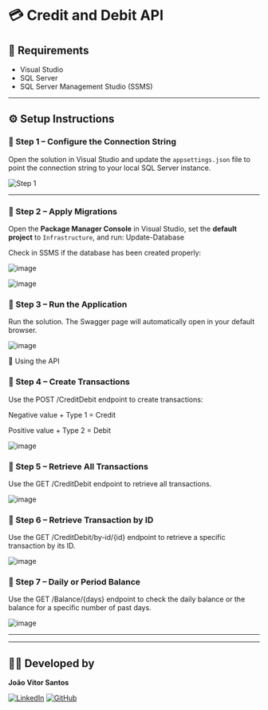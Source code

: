 # 💳 Credit and Debit API

## 🧰 Requirements

- Visual Studio  
- SQL Server  
- SQL Server Management Studio (SSMS)

---

## ⚙️ Setup Instructions

### 🔹 Step 1 – Configure the Connection String

Open the solution in Visual Studio and update the `appsettings.json` file to point the connection string to your local SQL Server instance.

![Step 1](https://github.com/joaovtrsantos/CreditoDebitoAPI/assets/57101445/d0cf6919-64f8-403c-a2b2-89d08b2e2b49)

---

### 🔹 Step 2 – Apply Migrations

Open the **Package Manager Console** in Visual Studio, set the **default project** to `Infrastructure`, and run: Update-Database

Check in SSMS if the database has been created properly:

![image](https://github.com/user-attachments/assets/49524bc5-9a17-49b6-9f5d-fd270edb7945)

![image](https://github.com/user-attachments/assets/bb9b63ec-e555-44fa-9fff-598d51c0a569)

### 🔹 Step 3 – Run the Application
Run the solution. The Swagger page will automatically open in your default browser.

![image](https://github.com/user-attachments/assets/058f3587-128c-48de-a535-bece14e5642e)

🚀 Using the API
### 🔸 Step 4 – Create Transactions
Use the POST /CreditDebit endpoint to create transactions:

Negative value + Type 1 = Credit

Positive value + Type 2 = Debit

![image](https://github.com/user-attachments/assets/fc40feaf-cb48-41ce-a622-47379d9f7aec)

### 🔸 Step 5 – Retrieve All Transactions
Use the GET /CreditDebit endpoint to retrieve all transactions.

![image](https://github.com/user-attachments/assets/10d7f176-3901-4cbc-b712-072c7bd4a004)

### 🔸 Step 6 – Retrieve Transaction by ID
Use the GET /CreditDebit/by-id/{id} endpoint to retrieve a specific transaction by its ID.

![image](https://github.com/user-attachments/assets/b766d6ad-02f8-426e-bc42-36761ad83c70)

### 🔸 Step 7 – Daily or Period Balance
Use the GET /Balance/{days} endpoint to check the daily balance or the balance for a specific number of past days.

![image](https://github.com/user-attachments/assets/615cb268-9eeb-4688-95b9-0efad940b075)

---

---

## 👨‍💻 Developed by

**João Vitor Santos**

[![LinkedIn](https://img.shields.io/badge/LinkedIn-blue?logo=linkedin&style=for-the-badge)](https://www.linkedin.com/in/jo%C3%A3o-vitor-d-13032413b/)
[![GitHub](https://img.shields.io/badge/GitHub-black?logo=github&style=for-the-badge)](https://github.com/joaovtrsantos)


